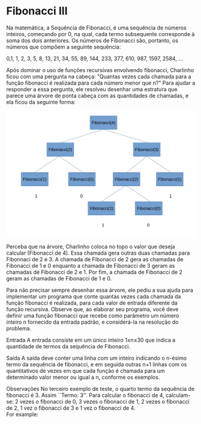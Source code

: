 # Fibonacci III
Na matemática, a Sequência de Fibonacci, é uma sequência de números inteiros, começando por 0, na qual, cada termo subsequente corresponde à soma dos dois anteriores. Os números de Fibonacci são, portanto, os números que compõem a seguinte sequência: 

0,1, 1, 2, 3, 5, 8, 13, 21, 34, 55, 89, 144, 233, 377, 610, 987, 1597, 2584, ...  

Após dominar o uso de funções recursivas envolvendo fibonacci, Charlinho ficou com uma pergunta na cabeça: "Quantas vezes cada chamada para a função fibonacci é realizada para cada número menor que n?" Para ajudar a responder a essa pergunta, ele resolveu desenhar uma estratura que parece uma árvore de ponta cabeça com as quantidades de chamadas, e ela ficou da seguinte forma:

![](https://raw.githubusercontent.com/lucasbbs/APC-2020.2/main/listas/questao5/arvore.jpg)

Perceba que na árvore, Charlinho coloca no topo o valor que deseja calcular (Fibonacci de 4). Essa chamada gera outras duas chamadas para Fibonnaci de 2 e 3. A chamada de Fibonacci de 2 gera as chamadas de Fibonacci de 1 e 0 enquanto a chamada de Fibonacci de 3 geram as chamadas de Fibonacci de 2 e 1. Por fim, a chamada de Fibonacci de 2 geram as chamadas de Fibonacci de 1 e 0.

Para não precisar sempre desenhar essa árvore, ele pediu a sua ajuda para implementar um programa que conte quantas vezes cada chamada da função fibonacci é realizada, para cada valor de entrada diferente da função recursiva. Observe que, ao elaborar seu programa, você deve definir uma função fibonacci que recebe como parâmetro um número inteiro n fornecido da entrada padrão, e considerá-la na resolução do problema.

Entrada
A entrada consiste em um único inteiro 1≤n≤30 que indica a quantidade de termos da sequência de Fibonacci.

Saída
A saída deve conter uma linha com um inteiro indicando o n-ésimo termo da sequência de fibonacci, e em seguida outras n+1 linhas com os quantitativos de vezes em que cada função é chamada para um determinado valor menor ou igual a n, conforme os exemplos.

Observações
No terceiro exemplo de teste, o quarto termo da sequência de fibonacci é 3. Assim ``Termo: 3''. Para calcular o fibonacci de 4, calculam-se: 2 vezes o fibonacci de 0, 3 vezes o fibonacci de 1, 2 vezes o fibonacci de 2, 1 vez o fibonacci de 3 e 1 vez o fibonacci de 4.    
For example:
